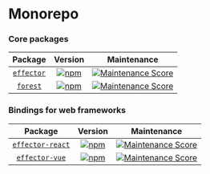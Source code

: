 # Monorepo

### Core packages

|        Package         |                                                 Version                                                 |                                                     Maintenance                                                      |
| :--------------------: | :-----------------------------------------------------------------------------------------------------: | :------------------------------------------------------------------------------------------------------------------: |
| [`effector`](effector) | [![npm](https://img.shields.io/npm/v/effector.svg?maxAge=3600)](https://www.npmjs.com/package/effector) | [![Maintenance Score](https://img.shields.io/npms-io/maintenance-score/effector)](https://npms.io/search?q=effector) |
|   [`forest`](forest)   |   [![npm](https://img.shields.io/npm/v/forest.svg?maxAge=3600)](https://www.npmjs.com/package/forest)   |   [![Maintenance Score](https://img.shields.io/npms-io/maintenance-score/forest)](https://npms.io/search?q=forest)   |

### Bindings for web frameworks

|              Package               |                                                       Version                                                       |                                                           Maintenance                                                            |
| :--------------------------------: | :-----------------------------------------------------------------------------------------------------------------: | :------------------------------------------------------------------------------------------------------------------------------: |
| [`effector-react`](effector-react) | [![npm](https://img.shields.io/npm/v/effector-react.svg?maxAge=3600)](https://www.npmjs.com/package/effector-react) | [![Maintenance Score](https://img.shields.io/npms-io/maintenance-score/effector-react)](https://npms.io/search?q=effector-react) |
|   [`effector-vue`](effector-vue)   |   [![npm](https://img.shields.io/npm/v/effector-vue.svg?maxAge=3600)](https://www.npmjs.com/package/effector-vue)   |   [![Maintenance Score](https://img.shields.io/npms-io/maintenance-score/effector-vue)](https://npms.io/search?q=effector-vue)   |
